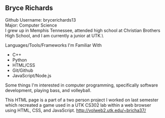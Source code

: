 ## Bryce Richards
Github Username: brycerichards13\
Major: Computer Science\
I grew up in Memphis Tennessee, attended high school at Christian Brothers High School, and I am currently a junior at UTK.\

Languages/Tools/Frameworks I'm Familiar With
 - C++
 - Python
 - HTML/CSS
 - Git/Github
 - JavaScript/Node.js

Some things I'm interested in computer programming, specifically software development, playing bass, and volleyball.

This HTML page is a part of a two person project I worked on last semester which recreated a game used in a UTK CS302 lab within a web browser using HTML, CSS, and JavaScript. 
http://volweb2.utk.edu/~bricha37/




